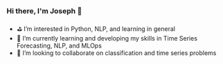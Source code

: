 ### Hi there, I'm Joseph 👋

- ⛳ I’m interested in Python, NLP, and learning in general
- 🌱 I’m currently learning and developing my skills in Time Series Forecasting, NLP, and MLOps
- 👯 I’m looking to collaborate on classification and time series problems


<!--
**TheLastMonolith/TheLastMonolith** is a ✨ _special_ ✨ repository because its `README.md` (this file) appears on your GitHub profile.

Here are some ideas to get you started:

- 🔭 I’m currently working on ...
- 🌱 I’m currently learning ...
- 👯 I’m looking to collaborate on ...
- 🤔 I’m looking for help with ...
- 💬 Ask me about ...
- 📫 How to reach me: ...
- 😄 Pronouns: ...
- ⚡ Fun fact: ...
-->
